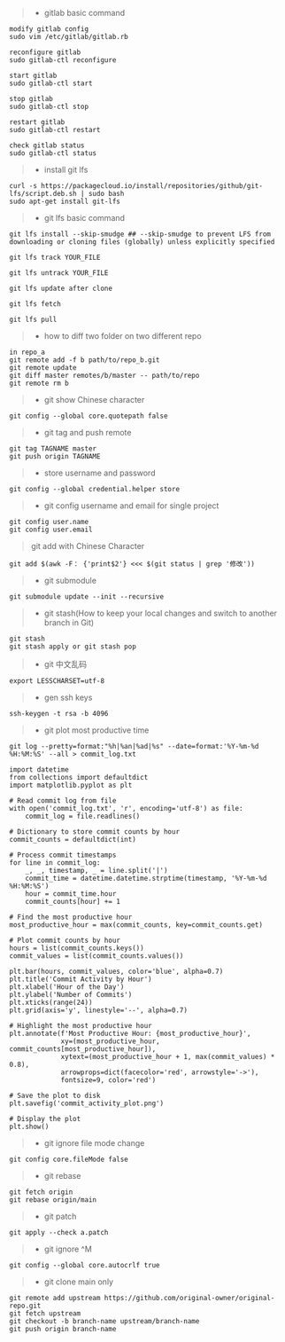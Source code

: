> * gitlab basic command
```shell
modify gitlab config
sudo vim /etc/gitlab/gitlab.rb

reconfigure gitlab
sudo gitlab-ctl reconfigure

start gitlab
sudo gitlab-ctl start

stop gitlab
sudo gitlab-ctl stop

restart gitlab
sudo gitlab-ctl restart

check gitlab status
sudo gitlab-ctl status
```

> * install git lfs
```shell
curl -s https://packagecloud.io/install/repositories/github/git-lfs/script.deb.sh | sudo bash
sudo apt-get install git-lfs
```

> * git lfs basic command
```shell
git lfs install --skip-smudge ## --skip-smudge to prevent LFS from downloading or cloning files (globally) unless explicitly specified

git lfs track YOUR_FILE

git lfs untrack YOUR_FILE

git lfs update after clone

git lfs fetch

git lfs pull
```
> * how to diff two folder on two different repo
```shell
in repo_a
git remote add -f b path/to/repo_b.git
git remote update
git diff master remotes/b/master -- path/to/repo
git remote rm b
```

> * git show Chinese character
```
git config --global core.quotepath false
```

> * git tag and push remote
```
git tag TAGNAME master
git push origin TAGNAME
```

> * store username and password
```
git config --global credential.helper store
```

> * git config username and email for single project
```
git config user.name
git config user.email
```

> git add with Chinese Character
```
git add $(awk -F： {'print$2'} <<< $(git status | grep '修改'))
```

> * git submodule
```
git submodule update --init --recursive
```

> * git stash(How to keep your local changes and switch to another branch in Git)
```
git stash
git stash apply or git stash pop
```

> * git 中文乱码
```
export LESSCHARSET=utf-8
```

> * gen ssh keys
```
ssh-keygen -t rsa -b 4096
```

> * git plot most productive time
```
git log --pretty=format:"%h|%an|%ad|%s" --date=format:'%Y-%m-%d %H:%M:%S' --all > commit_log.txt

import datetime
from collections import defaultdict
import matplotlib.pyplot as plt

# Read commit log from file
with open('commit_log.txt', 'r', encoding='utf-8') as file:
    commit_log = file.readlines()

# Dictionary to store commit counts by hour
commit_counts = defaultdict(int)

# Process commit timestamps
for line in commit_log:
    _, _, timestamp, _ = line.split('|')
    commit_time = datetime.datetime.strptime(timestamp, '%Y-%m-%d %H:%M:%S')
    hour = commit_time.hour
    commit_counts[hour] += 1

# Find the most productive hour
most_productive_hour = max(commit_counts, key=commit_counts.get)

# Plot commit counts by hour
hours = list(commit_counts.keys())
commit_values = list(commit_counts.values())

plt.bar(hours, commit_values, color='blue', alpha=0.7)
plt.title('Commit Activity by Hour')
plt.xlabel('Hour of the Day')
plt.ylabel('Number of Commits')
plt.xticks(range(24))
plt.grid(axis='y', linestyle='--', alpha=0.7)

# Highlight the most productive hour
plt.annotate(f'Most Productive Hour: {most_productive_hour}', 
             xy=(most_productive_hour, commit_counts[most_productive_hour]),
             xytext=(most_productive_hour + 1, max(commit_values) * 0.8),
             arrowprops=dict(facecolor='red', arrowstyle='->'),
             fontsize=9, color='red')

# Save the plot to disk
plt.savefig('commit_activity_plot.png')

# Display the plot
plt.show()
```

> * git ignore file mode change
```
git config core.fileMode false
```

> * git rebase
```
git fetch origin
git rebase origin/main
```

> * git patch
```
git apply --check a.patch
```

> * git ignore ^M
```
git config --global core.autocrlf true
```

> * git clone main only
```
git remote add upstream https://github.com/original-owner/original-repo.git
git fetch upstream
git checkout -b branch-name upstream/branch-name
git push origin branch-name
```
